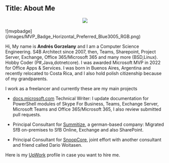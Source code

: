 Title: About Me
---
<p align="center">
  <img src="https://pbs.twimg.com/profile_images/913783700600565762/UztLlflB_400x400.jpg">
  
  <p></p><p></p>
  ![mvpbadge](/images/MVP_Badge_Horizontal_Preferred_Blue3005_RGB.png)
  <p></p><p></p>
</p>

Hi, My name is **Andrés Gorzelany** and I am a Computer Science Engineering. S4B Architect since 2007, then, Teams, Sharepoint, Project Server, Exchange, Office 365/Microsoft 365 and many more (BSD,Linux). Hobby Coder (P#,Java,dotnetcore).
I was awarded Microsoft MVP in 2022 for Office Apps & Services.
I was born in Buenos Aires, Argentina and recently relocated to Costa Rica, and I also hold polish citizenship because of my grandparents.

I work as a freelancer and currently these are my main projects

- [docs.microsoft.com](https://docs.microsoft.com) Technical Writer: I update documentation for PowerShell modules of Skype For Business, Teams, Exchange Server, Microsoft Teams and Office 365/Microsoft 365, I also review submitted pull requests.

- Principal Consultant for [Summitize](https://www.summitize.com/), a german-based company: Migrated SfB on-premises to SfB Online, Exchange and also SharePoint.

- Principal Consultant for [SnoopCore](https://twitter.com/snoopcore_com), joint effort with another consultant and friend called Dario Woitasen.

Here is my [UpWork](https://www.upwork.com/freelancers/~011cc64d5be293f1b4) profile in case you want to hire me.
